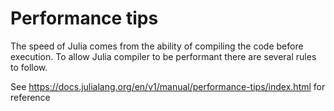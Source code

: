 # Performance tips

The speed of Julia comes from the ability of compiling the code before execution. To allow Julia compiler to be performant there are several rules to follow.

See https://docs.julialang.org/en/v1/manual/performance-tips/index.html for reference
